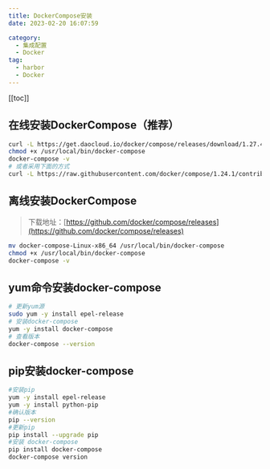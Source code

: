 ```yaml
---
title: DockerCompose安装
date: 2023-02-20 16:07:59

category: 
  - 集成配置
  - Docker
tag: 
  - harbor
  - Docker
---
```


<!-- more -->
[[toc]]

## 在线安装DockerCompose（推荐）
``` bash
curl -L https://get.daocloud.io/docker/compose/releases/download/1.27.4/docker-compose-`uname -s`-`uname -m` > /usr/local/bin/docker-compose
chmod +x /usr/local/bin/docker-compose
docker-compose -v
# 或者采用下面的方式
curl -L https://raw.githubusercontent.com/docker/compose/1.24.1/contrib/completion/bash/docker-compose > /etc/bash_completion.d/docker-compose
```

## 离线安装DockerCompose
> 下载地址：[https://github.com/docker/compose/releases](https://github.com/docker/compose/releases)
``` bash
mv docker-compose-Linux-x86_64 /usr/local/bin/docker-compose
chmod +x /usr/local/bin/docker-compose
docker-compose -v
```

## yum命令安装docker-compose
``` bash
# 更新yum源
sudo yum -y install epel-release
# 安装docker-compose
yum -y install docker-compose
# 查看版本
docker-compose --version
```

## pip安装docker-compose
``` bash
#安装pip
yum -y install epel-release
yum -y install python-pip
#确认版本
pip --version
#更新pip
pip install --upgrade pip
#安装 docker-compose
pip install docker-compose
docker-compose version
```